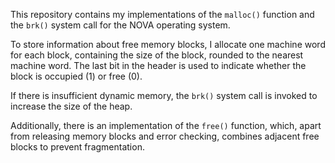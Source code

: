 This repository contains my implementations of the `malloc()` function and the `brk()` system call for the NOVA operating system.

To store information about free memory blocks, I allocate one machine word for each block, containing the size of the block, rounded to the nearest machine word. The last bit in the header is used to indicate whether the block is occupied (1) or free (0).

If there is insufficient dynamic memory, the `brk()` system call is invoked to increase the size of the heap.

Additionally, there is an implementation of the `free()` function, which, apart from releasing memory blocks and error checking, combines adjacent free blocks to prevent fragmentation.
